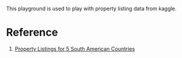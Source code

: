 This playground is used to play with property listing data from kaggle.


# Reference

1. [Property Listings for 5 South American Countries](https://www.kaggle.com/rmjacobsen/property-listings-for-5-south-american-countries?select=uy_properties.csv)